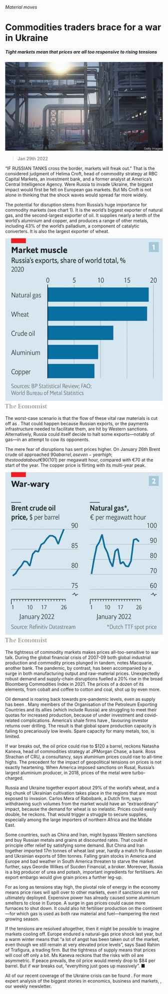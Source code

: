 ###### Material moves

# Commodities traders brace for a war in Ukraine 

##### Tight markets mean that prices are all too responsive to rising tensions 

![image](images/20220129_fnp003.jpg) 

> Jan 29th 2022 

“IF RUSSIAN TANKS cross the border, markets will freak out.” That is the considered judgment of Helima Croft, head of commodity strategy at RBC Capital Markets, an investment bank, and a former analyst at America’s Central Intelligence Agency. Were Russia to invade Ukraine, the biggest impact would first be felt on European gas markets. But Ms Croft is not alone in thinking that the shock waves would spread far more widely.

The potential for disruption stems from Russia’s huge importance for commodity markets (see chart 1). It is the world’s biggest exporter of natural gas, and the second-largest exporter of oil. It supplies nearly a tenth of the world’s aluminium and copper, and produces a range of other metals, including 43% of the world’s palladium, a component of catalytic converters. It is also the largest exporter of wheat.


![image](images/20220129_fnc127.png) 


The worst-case scenario is that the flow of these vital raw materials is cut off as . That could happen because Russian exports, or the payments infrastructure needed to facilitate them, are hit by Western sanctions. Alternatively, Russia could itself decide to halt some exports—notably of gas—in an attempt to cow its opponents.

The mere fear of disruptions has sent prices higher. On January 26th Brent crude oil approached $90 a barrel, a seven-year high; the  stood at about €90 ($101) per megawatt hour, compared with €70 at the start of the year. The copper price is flirting with its multi-year peak.

![image](images/20220129_fnc126.png) 


The tightness of commodity markets makes prices all-too-sensitive to war talk. During the global financial crisis of 2007-09 both global industrial production and commodity prices plunged in tandem, notes Macquarie, another bank. The pandemic, by contrast, has been accompanied by a surge in both manufacturing output and raw-material prices. Unexpectedly robust demand and supply-chain disruptions fuelled a 20% rise in the broad Bloomberg Commodities Index in 2021. The prices of a dozen of its elements, from cobalt and coffee to cotton and coal, shot up by even more.

Oil demand is roaring back towards pre-pandemic levels, even as supply has been . Many members of the Organisation of the Petroleum Exporting Countries and its allies (which include Russia) are struggling to meet their quotas for increased production, because of under investment and covid-related complications. America’s shale firms have , favouring investor returns over drilling. The result is that global spare production capacity is falling to precariously low levels. Spare capacity for many metals, too, is limited.

If war breaks out, the oil price could rise to $120 a barrel, reckons Natasha Kaneva, head of commodities strategy at JPMorgan Chase, a bank. Ross Strachan of CRU, a consultancy, says aluminium prices could rise to all-time highs. The precedent for the impact of geopolitical tensions on prices is not exactly heartening. When America imposed sanctions on Rusal, Russia’s largest aluminium producer, in 2018, prices of the metal were turbo-charged.

Russia and Ukraine together export about 29% of the world’s wheat, and a big chunk of Ukrainian cultivation takes place in the regions that are most exposed to invasion. Carlos Mera of Rabobank, a Dutch firm, says withdrawing such volumes from the market would have an “extraordinary” impact, because the demand for wheat is so inelastic. Prices could easily double, he reckons. That would trigger a struggle to secure supplies, especially among the large importers of northern Africa and the Middle East.

Some countries, such as China and Iran, might bypass Western sanctions and buy Russian metals and grains at discounted rates. That could in principle offer relief by satisfying some demand. But China and Iran together imported 17m tonnes of wheat last year, hardly a match for Russian and Ukrainian exports of 59m tonnes. Falling grain stocks in America and Europe and bad weather in South America threaten to starve the market further, says Geordie Wilkes of Sucden Financial, a broker. Moreover, Russia is a big producer of urea and potash, important ingredients for fertilisers. An export embargo would give grain prices a further leg-up.

For as long as tensions stay high, the pivotal role of energy in the economy means price rises will spill over to other markets, even if sanctions are not ultimately deployed. Expensive power has already caused some aluminium smelters to close in Europe. A surge in gas prices could cause more furnaces to shut down. It could also hit fertiliser production on the continent—for which gas is used as both raw material and fuel—hampering the next growing season.

If the tensions are resolved altogether, then it might be possible to imagine markets cooling off. Europe endured a natural-gas price shock last year, but a warm winter means that “a lot of angst has been taken out of the market, even though we still remain at very elevated price levels”, says Saad Rahim of Trafigura, a trading firm. But the tightness of supply means that prices will cool off only a bit. Ms Kaneva reckons that the risks with oil are asymmetric. If peace prevails, the oil price would merely drop to $84 per barrel. But if war breaks out, “everything just goes up massively”. ■

All of our recent coverage of the Ukraine crisis can be found . For more expert analysis of the biggest stories in economics, business and markets, , our weekly newsletter.


